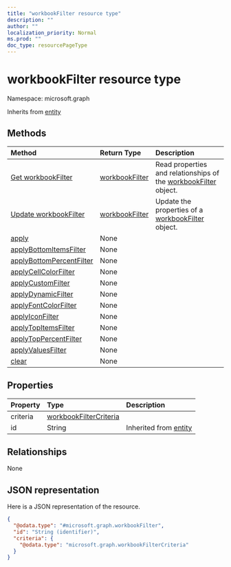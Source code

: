 ```yaml
---
title: "workbookFilter resource type"
description: ""
author: ""
localization_priority: Normal
ms.prod: ""
doc_type: resourcePageType
---
```


# workbookFilter resource type


Namespace: microsoft.graph




Inherits from [entity](../resources/entity.md)

## Methods
|Method|Return Type|Description|
|:---|:---|:---|
|[Get workbookFilter](../api/workbookfilter-get.md)|[workbookFilter](../resources/workbookfilter.md)|Read properties and relationships of the [workbookFilter](../resources/workbookfilter.md) object.|
|[Update workbookFilter](../api/workbookfilter-update.md)|[workbookFilter](../resources/workbookfilter.md)|Update the properties of a [workbookFilter](../resources/workbookfilter.md) object.|
|[apply](../api/workbookfilter-apply.md)|None||
|[applyBottomItemsFilter](../api/workbookfilter-applybottomitemsfilter.md)|None||
|[applyBottomPercentFilter](../api/workbookfilter-applybottompercentfilter.md)|None||
|[applyCellColorFilter](../api/workbookfilter-applycellcolorfilter.md)|None||
|[applyCustomFilter](../api/workbookfilter-applycustomfilter.md)|None||
|[applyDynamicFilter](../api/workbookfilter-applydynamicfilter.md)|None||
|[applyFontColorFilter](../api/workbookfilter-applyfontcolorfilter.md)|None||
|[applyIconFilter](../api/workbookfilter-applyiconfilter.md)|None||
|[applyTopItemsFilter](../api/workbookfilter-applytopitemsfilter.md)|None||
|[applyTopPercentFilter](../api/workbookfilter-applytoppercentfilter.md)|None||
|[applyValuesFilter](../api/workbookfilter-applyvaluesfilter.md)|None||
|[clear](../api/workbookfilter-clear.md)|None||

## Properties
|Property|Type|Description|
|:---|:---|:---|
|criteria|[workbookFilterCriteria](../resources/workbookfiltercriteria.md)||
|id|String| Inherited from [entity](../resources/entity.md)|

## Relationships
None

## JSON representation
Here is a JSON representation of the resource.
<!-- {
  "blockType": "resource",
  "keyProperty": "id",
  "@odata.type": "microsoft.graph.workbookFilter",
  "baseType": "microsoft.graph.entity",
  "openType": false
}
-->
``` json
{
  "@odata.type": "#microsoft.graph.workbookFilter",
  "id": "String (identifier)",
  "criteria": {
    "@odata.type": "microsoft.graph.workbookFilterCriteria"
  }
}
```

